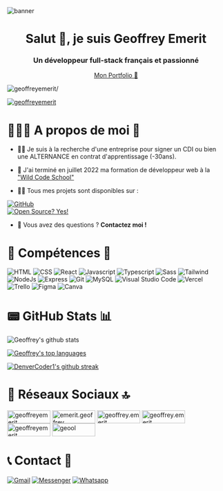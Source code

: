 <img src="https://user-images.githubusercontent.com/98878861/165148977-6b98350f-e7de-4247-9a61-7da123624d94.png" alt="banner" />

<h1 align="center">Salut 👋, je suis Geoffrey Emerit</h1>

<h3 align="center">Un développeur full-stack français et passionné</h3>
<p align="center"><a align="center" href="https://geoffrey-emerit.vercel.app/" >Mon Portfolio 🚀</a></p>

<p align="left"> <img src=https://komarev.com/ghpvc/?username=geoffreyemerit&label=Profile%20views&color=red alt=geoffreyemerit/> </p>
</p>

<p align="left"> <a href="https://github.com/ryo-ma/github-profile-trophy"><img src="https://github-profile-trophy.vercel.app/?username=geoffreyemerit" alt="geoffreyemerit" /></a> </p>

<h1 align="left">🧔🏻‍♂️ A propos de moi 🌈</h1>

- ✍🏻 Je suis à la recherche d'une entreprise pour signer un CDI ou bien une ALTERNANCE en contrat d'apprentissage (-30ans).

- 🔭 J'ai terminé en juillet 2022 ma formation de développeur web à la ["Wild Code School"](https://www.wildcodeschool.com/fr-FR)

- 👨‍💻 Tous mes projets sont disponibles sur : </br>

 [![GitHub](https://img.shields.io/badge/GitHub-100000?style=for-the-badge&logo=github&logoColor=white)](https://github.com/geoffreyemerit) </br>
 [![Open Source? Yes!](https://badgen.net/badge/Open%20Source%20%3F/Yes%21/red?icon=github)](https://github.com/geoffreyemerit?tab=repositories)

- 💬 Vous avez des questions ? **Contactez moi !**

<h1 align="left">💼 Compétences 🚀</h1>
<p align="left">
  <img src="https://img.shields.io/badge/HTML5-E34F26?style=for-the-badge&logo=html5&logoColor=white" alt="HTML"/>
  <img src="https://img.shields.io/badge/CSS3-1572B6?style=for-the-badge&logo=css3&logoColor=white" alt="CSS"/>
  <img src="https://img.shields.io/badge/React-20232A?style=for-the-badge&logo=react&logoColor=61DAFB" alt="React"/>
  <img src="https://img.shields.io/badge/JavaScript-323330?style=for-the-badge&logo=javascript&logoColor=F7DF1E" alt="Javascript"/>
  <img src="https://img.shields.io/badge/TypeScript-007ACC?style=for-the-badge&logo=typescript&logoColor=white" alt="Typescript"/>
  <img src="https://img.shields.io/badge/Sass-CC6699?style=for-the-badge&logo=sass&logoColor=white" alt="Sass"/>
  <img src="https://img.shields.io/badge/Tailwind_CSS-38B2AC?style=for-the-badge&logo=tailwind-css&logoColor=white" alt="Tailwind"/>
  <img src="https://img.shields.io/badge/Node.js-339933?style=for-the-badge&logo=nodedotjs&logoColor=white" alt="NodeJs"/>
  <img src="https://img.shields.io/badge/Express.js-000000?style=for-the-badge&logo=express&logoColor=white" alt="Express"/>
  <img src="https://img.shields.io/badge/GIT-E44C30?style=for-the-badge&logo=git&logoColor=white" alt="Git"/>
  <img src="https://img.shields.io/badge/MySQL-005C84?style=for-the-badge&logo=mysql&logoColor=white" alt="MySQL"/>
  <img src="https://img.shields.io/badge/Visual_Studio_Code-0078D4?style=for-the-badge&logo=visual%20studio%20code&logoColor=white" alt="Visual Studio Code"/>
  <img src="https://img.shields.io/badge/Vercel-000000?style=for-the-badge&logo=vercel&logoColor=white" alt="Vercel"/>
  <img src="https://img.shields.io/badge/Trello-0052CC?style=for-the-badge&logo=trello&logoColor=white" alt="Trello"/>
  <img src="https://img.shields.io/badge/Figma-F24E1E?style=for-the-badge&logo=figma&logoColor=white" alt="Figma"/>
  <img src="https://img.shields.io/badge/Canva-%2300C4CC.svg?&style=for-the-badge&logo=Canva&logoColor=white" alt="Canva"/>
</p>

<h1 align="left">📟 GitHub Stats 📊</h1>

![Geoffrey's github stats](https://github-readme-stats.vercel.app/api?username=geoffreyemerit&theme=dark)

[![Geoffrey's top languages](https://github-readme-stats.vercel.app/api/top-langs/?username=geoffreyemerit&theme=dark)](https://github.com/geoffreyemerit/geoffreyemerit)

[![DenverCoder1's github streak](https://github-readme-streak-stats.herokuapp.com/?user=geoffreyemerit&theme=dark)](https://github.com/geoffreyemerit/geoffreyemerit)

<h1 align="left">👨 Réseaux Sociaux 🔝</h1>
<p align="left">
<a href="https://dev.to/geoffreyemerit" target="blank"><img align="center" src="https://img.shields.io/badge/dev.to-0A0A0A?style=for-the-badge&logo=devdotto&logoColor=white" alt="geoffreyemerit" height="30" width="100" /></a>
<a href="https://twitter.com/emerit_geoffrey" target="blank"><img align="center" src="https://img.shields.io/badge/Twitter-1DA1F2?style=for-the-badge&logo=twitter&logoColor=white" alt="emerit.geoffrey" height="30" width="100" /></a>
<a href="https://linkedin.com/in/geoffreyemerit" target="blank"><img align="center" src="https://img.shields.io/badge/LinkedIn-0077B5?style=for-the-badge&logo=linkedin&logoColor=white" alt="geoffrey.emerit" height="30" width="100" /></a>
<a href="https://fb.com/geoffrey.emerit" target="blank"><img align="center" src="https://img.shields.io/badge/Facebook-1877F2?style=for-the-badge&logo=facebook&logoColor=white" alt="geoffrey.emerit" height="30" width="100" /></a>
<a href="https://instagram.com/geoffreyemerit" target="blank"><img align="center" src="https://img.shields.io/badge/Instagram-E4405F?style=for-the-badge&logo=instagram&logoColor=white" alt="geoffreyemerit" height="30" width="100" /></a>
<a href="https://dribbble.com/geool" target="blank"><img align="center" src="https://img.shields.io/badge/Dribbble-EA4C89?style=for-the-badge&logo=dribbble&logoColor=white" alt="geool" height="30" width="100" /></a>
</p>

<h1 align="left">📞 Contact 📱</h1>

[![Gmail](https://img.shields.io/badge/Gmail-D14836?style=for-the-badge&logo=gmail&logoColor=white)](https://mail.google.com/mail/u/?authuser=geoffrey.emerit@gmail.com) [![Messenger](https://img.shields.io/badge/Messenger-00B2FF?style=for-the-badge&logo=messenger&logoColor=white)](https://m.me/geoffreyemerit) [![Whatsapp](https://img.shields.io/badge/WhatsApp-25D366?style=for-the-badge&logo=whatsapp&logoColor=white)](https://wa.me/0622175004) 

